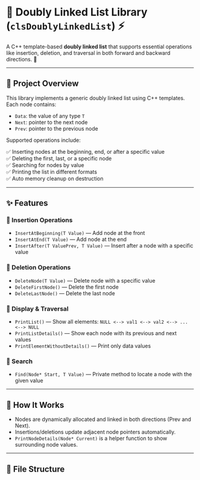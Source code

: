 # 📌 Doubly Linked List Library (`clsDoublyLinkedList`) ⚡

A C++ template-based **doubly linked list** that supports essential operations like insertion, deletion, and traversal in both forward and backward directions. 🚀

---

## 🌟 Project Overview

This library implements a generic doubly linked list using C++ templates. Each node contains:

- `Data`: the value of any type `T`
- `Next`: pointer to the next node
- `Prev`: pointer to the previous node

Supported operations include:

✅ Inserting nodes at the beginning, end, or after a specific value  
✅ Deleting the first, last, or a specific node  
✅ Searching for nodes by value  
✅ Printing the list in different formats  
✅ Auto memory cleanup on destruction

---

## ✨ Features

### 🔹 Insertion Operations
- `InsertAtBeginning(T Value)` — Add node at the front
- `InsertAtEnd(T Value)` — Add node at the end
- `InsertAfter(T ValuePrev, T Value)` — Insert after a node with a specific value

### 🔹 Deletion Operations
- `DeleteNode(T Value)` — Delete node with a specific value
- `DeleteFirstNode()` — Delete the first node
- `DeleteLastNode()` — Delete the last node

### 🔹 Display & Traversal
- `PrintList()` — Show all elements: `NULL <--> val1 <--> val2 <--> ... <--> NULL`
- `PrintListDetails()` — Show each node with its previous and next values
- `PrintElementWithoutDetails()` — Print only data values

### 🔹 Search
- `Find(Node* Start, T Value)` — Private method to locate a node with the given value

---

## 🚀 How It Works

- Nodes are dynamically allocated and linked in both directions (Prev and Next).
- Insertions/deletions update adjacent node pointers automatically.
- `PrintNodeDetails(Node* Current)` is a helper function to show surrounding node values.

---

## 📁 File Structure

